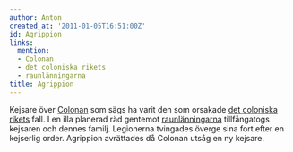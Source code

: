 ```yaml
---
author: Anton
created_at: '2011-01-05T16:51:00Z'
id: Agrippion
links:
  mention:
  - Colonan
  - det coloniska rikets
  - raunlänningarna
title: Agrippion
---
```


Kejsare över [Colonan] som sägs ha varit den som orsakade [det coloniska rikets] fall. I en illa
planerad räd gentemot [raunlänningarna] tillfångatogs kejsaren och dennes familj. Legionerna
tvingades överge sina fort efter en kejserlig order. Agrippion avrättades då Colonan utsåg en ny
kejsare.

  [Colonan]: Colonan
  [det coloniska rikets]: det_coloniska_rikets
  [raunlänningarna]: raunlänningarna

